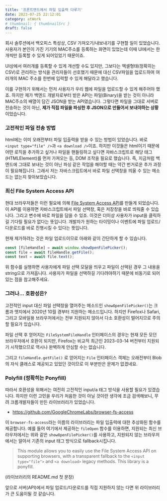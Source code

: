 ```yaml
---
title: '프론트엔드에서 파일 입출력 다루기'
date: 2023-07-25 22:12:01
category: atWork
# thumbnail: { thumbnailSrc }
draft: false
---
```


회사 솔루션에서 백오피스 특성상, CSV 가져오기/내보내기를 구현할 일이 있었습니다. 사용자가 본인이 가진 기기의 MAC주소를 등록하는 화면이 있었는데 이때 UI에서는 한개씩만 등록할 수 있게 되어있었기 때문이죠.

UI상에서 여러개를 등록할 수 있게 개선할 수도 있지만, 그보다는 엑셀형태(정확히는 CSV)로 관리하는 방식을 관리자들이 선호했기 때문에 대신 CSV파일을 업로드하여 여러개의 MAC 주소를 한번에 입력할 수 있게 해달라고 했습니다.

이를 구현하기 위해서는 먼저 사용자가 우리 웹에 파일을 업로드할 수 있게 해주어야 했죠. 하지만 제가 백엔드 개발자로부터 받은 API는 파일(Binary)을 받는 것이 아니라 MAC주소의 배열이 담긴 JSON을 받는 API였습니다. 그렇다면 파일을 그대로 서버로 전송하는 것이 아닌, **제가 직접 파일을 파싱한 후 JSON으로 만들어서 보내야하는 상황**이었습니다.

### 고전적인 파일 전송 방법

html에는 이미 오래전부터 파일 입출력을 받을 수 있는 방법이 있었습니다. 바로 `<input type="file" />`과 `<a download />`이죠. 하지만 이것들은 html이기 때문에 어떤 로직을 추가하고 싶거나 파일을 핸들링하고 싶다면 자바스크립트로 해당 태그(HTMLElement)를 먼저 가져오는 등, DOM 조작을 필요로 했습니다. 즉, 지금처럼 백엔드에 그대로 보내는 것이 아닌 파싱 같은 작업을 해야할 때는 약간 번거로운 추가 과정이 필요해집니다. 그래서 저는 자바스크립트에서 바로 파일 선택창을 띄울 수 있는 메소드는 없는지 찾아보았습니다.

### 최신 File System Access API

현대 브라우저들은 이런 필요에 의해 [File System Access API](https://developer.mozilla.org/en-US/docs/Web/API/File_System_Access_API)를 만들게 되었습니다. 이 API를 이용하면 자바스크립트에서 파일 선택창, 혹은 저장창을 바로 띄워줄 수 있습니다. 그리고 변수에 바로 파일을 담을 수 있죠. 이것은 더이상 사용자가 input을 클릭하길 기다릴 필요가 없다는 뜻입니다. 개발자가 원하는 타이밍이나 이벤트에 파일 업로드/다운로드를 바로 진행시킬 수 있다는 뜻입니다.

현재 제가하려는 것은 파일 업로드이므로 아래와 같이 간단하게 할 수 있습니다.

```js
const [fileHandle] = await window.showOpenFilePicker();
const file = await fileHandle.getFile();
const text = await file.text();
```

위 함수를 실행하면 사용자에게 파일 선택 모달을 띄우고 파일이 선택된 경우 그 내용을 string으로 가져옵니다. 사용자가 파일을 선택하길 기다려야하기 때문에 비동기로 되어있는 점을 참고해주세요.

### 그러나... 호환성은?

고전적인 input 대신 파일 선택창을 열어주는 메소드인 `showOpenFilePicker()`는 크롬과 엣지에서 2020년 10월 경부터 지원하는 메소드입니다. 하지만 Firefox나 Safari, 그리고 모바일용 브라우저에서는 전부 지원되지 않아서 다소 호환성이 떨어지므로 주의할 필요가 있습니다.

파일 선택 후 얻어지는 `FileSystemFileHandle` 인터페이스의 경우는 현재 모든 모던 브라우저에서 호환이 되지만, Firefox는 비교적 최근인 2023-03-14 버전부터 지원되기 시작했으므로 역시나 완벽하게 안심할 수는 없습니다.

그리고 `fileHandle.getFile()` 로 얻어지는 `File` 인터페이스 객체는 오래전부터 Blob의 자식 클래스로 제공되고 있었던 것이므로 이 부분만은 문제가 없겠네요.

### Polyfill (정확히는 Ponyfill)

따라서 호환성을 위해서는 여전히 고전적인 input/a 태그 방식을 사용할 필요가 있겠습니다. 하지만 이런 고민을 우리가 처음한 것이 아닐 것이란 생각에 조금 검색해보니, 무려 크롬개발자들이 만든 라이브러리가 있었습니다.

- https://github.com/GoogleChromeLabs/browser-fs-access

이 `browser-fs-access`라는 이름의 라이브러리는 파일 입출력에 대한 추상화된 함수를 제공합니다. 예를 들어 여기에서 제공하는 `fileOpen` 함수를 이용하면, 지원되는 최신 브라우저에서는 위와 같은 `showOpenFilePicker()`를 사용하고, 지원되지 않는 브라우저에서는 알아서 기존의 input 태그 방식으로 fallback시킵니다.

> This module allows you to easily use the File System Access API on supporting browsers, with a transparent fallback to the `<input type="file">` and `<a download>` legacy methods. This library is a ponyfill.

(라이브러리의 README.md 첫 문장)

앞으로 서버(API)에서 파일 업로드/다운로드를 직접 지원하지 않는 다면 위 라이브러리가 큰 도움이될 것 같습니다.
